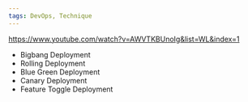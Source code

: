 ```yaml
---
tags: DevOps, Technique
---
```

https://www.youtube.com/watch?v=AWVTKBUnoIg&list=WL&index=1

- Bigbang Deployment
- Rolling Deployment
- Blue Green Deployment
- Canary Deployment
- Feature Toggle Deployment
